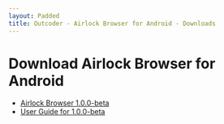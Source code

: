 ```yaml
---
layout: Padded
title: Outcoder - Airlock Browser for Android - Downloads
---
```


# Download Airlock Browser for Android

* [Airlock Browser 1.0.0-beta](https://github.com/OutcoderSoftware/AirlockBrowser/releases/download/v1.0.0-beta/com.outcoder.ibrowser.apk)  
* [User Guide for 1.0.0-beta](../UserGuides/V1/)